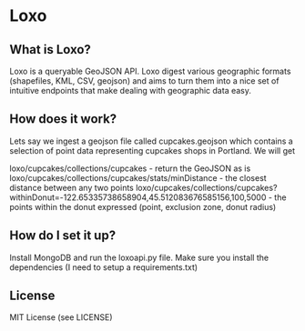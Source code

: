 # Loxo

## What is Loxo?
Loxo is a queryable GeoJSON API. Loxo digest various geographic formats (shapefiles, KML, CSV, geojson) and aims to turn them into a nice set of
intuitive endpoints that make dealing with geographic data easy.

## How does it work?
Lets say we ingest a geojson file called cupcakes.geojson which contains a selection of point data representing cupcakes shops in Portland. We will get

loxo/cupcakes/collections/cupcakes - return the GeoJSON as is
loxo/cupcakes/collections/cupcakes/stats/minDistance - the closest distance between any two points
loxo/cupcakes/collections/cupcakes?withinDonut=-122.65335738658904,45.512083676585156,100,5000 - the points within the donut expressed (point, exclusion zone, donut radius)

## How do I set it up?
Install MongoDB and run the loxoapi.py file. Make sure you install the dependencies (I need to setup a requirements.txt)

## License
MIT License (see LICENSE)
